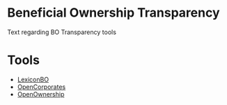 # Beneficial Ownership Transparency

Text regarding BO Transparency tools

# Tools

- [LexiconBO](LexiconBO.md)
- [OpenCorporates](OpenCorporates.md)
- [OpenOwnership](OpenOwnership.md)
